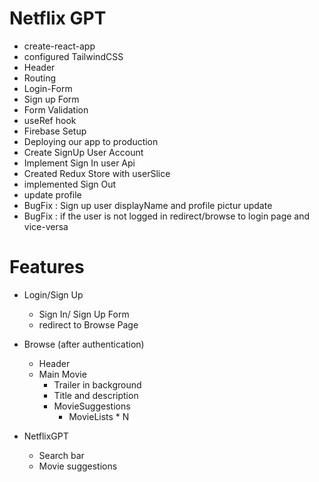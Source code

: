 # Netflix GPT

- create-react-app
- configured TailwindCSS
- Header
- Routing
- Login-Form
- Sign up Form
- Form Validation
- useRef hook
- Firebase Setup
- Deploying our app to production
- Create SignUp User Account
- Implement Sign In user Api
- Created Redux Store with userSlice
- implemented Sign Out 
- update profile
- BugFix : Sign up user displayName and profile pictur update
- BugFix : if the user is not logged in redirect/browse to login page and vice-versa

# Features

- Login/Sign Up
    - Sign In/ Sign Up Form
    - redirect to Browse Page
- Browse (after authentication)
    - Header
    - Main Movie
        - Trailer in background
        - Title and description  
        - MovieSuggestions
            - MovieLists * N

- NetflixGPT
    - Search bar
    - Movie suggestions